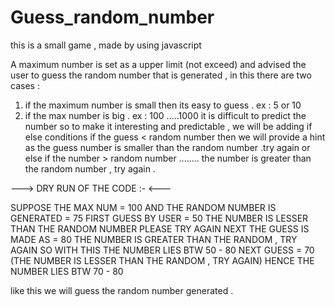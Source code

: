 # Guess_random_number
this is a small game , made by using javascript 

A maximum number is set as a upper limit (not exceed) and advised the user to guess the random number that is generated , 
in this there are two cases : 
1) if the maximum number is small then its easy to guess . ex :  5 or 10
2) if the max number is big . ex : 100 .....1000 it is difficult to predict the number
 so to make it interesting and predictable ,
 we will be adding if else conditions
if the guess < random number then we will provide a hint as
the guess number is smaller than the random number .try again
or else if the number > random number ........ the number is greater than the random number , try again .

--->  DRY RUN OF THE CODE :-  <---

SUPPOSE THE MAX NUM = 100
AND THE RANDOM NUMBER IS GENERATED = 75
FIRST GUESS BY USER = 50
THE NUMBER IS LESSER THAN THE RANDOM NUMBER PLEASE TRY AGAIN 
NEXT THE GUESS IS MADE AS = 80 
THE NUMBER IS GREATER THAN THE RANDOM , TRY AGAIN 
SO WITH THIS THE NUMBER LIES BTW 50 - 80
NEXT GUESS  = 70 (THE NUMBER IS LESSER THAN THE RANDOM , TRY AGAIN)
HENCE THE NUMBER LIES BTW 70 - 80 

like this we will guess the random number generated . 

